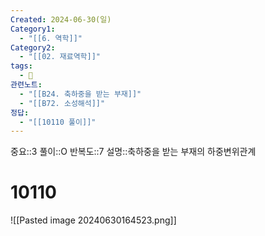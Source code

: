 ```yaml
---
Created: 2024-06-30(일)
Category1:
  - "[[6. 역학]]"
Category2:
  - "[[02. 재료역학]]"
tags:
  - 🧮
관련노트:
  - "[[B24. 축하중을 받는 부재]]"
  - "[[B72. 소성해석]]"
정답:
  - "[[10110 풀이]]"
---
```

중요::3
풀이::O
반복도::7
설명::축하중을 받는 부재의 하중변위관계
#  10110

![[Pasted image 20240630164523.png]]